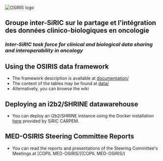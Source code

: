 ![OSIRIS logo](https://raw.githubusercontent.com/siric-osiris/OSIRIS/master/osiris2.png)
## Groupe inter-SiRIC sur le partage et l'intégration des données clinico-biologiques en oncologie
### *Inter-SiRIC task force for clinical and biological data sharing and interoperability in oncology*
  
## Using the OSIRIS data framework
* The framework description is available at [documentation/](documentation/)
* The content of the tables may be found at [data/](data/)
* Alternatively, you can browse the wiki

## Deploying an i2b2/SHRINE datawarehouse
* You can deploy an i2b2/SHRINE instance using the Docker installation [here](https://github.com/CARPEM/SHRINEDocker) provided by SiRIC CARPEM.

## MED-OSIRIS Steering Committee Reports
* You can read the reports and presentations of the Steering Committee's Meetings at [COPIL MED-OSIRIS/](COPIL MED-OSIRIS/)
